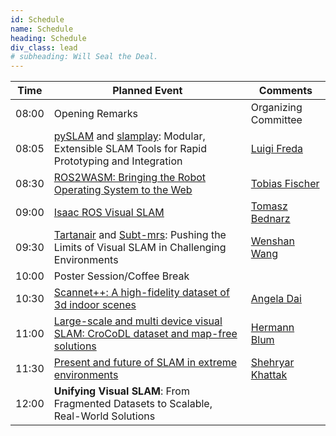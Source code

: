 ```yaml
---
id: Schedule
name: Schedule
heading: Schedule
div_class: lead
# subheading: Will Seal the Deal.
---
```


<table>
          <thead>
            <tr>
              <th>Time</th>
              <th>Planned Event</th>
              <th>Comments</th>
            </tr>
          </thead>
          <tbody>
            <tr>
              <td>08:00</td>
              <td>Opening Remarks</td>
              <td>Organizing Committee</td>
            </tr>
            <tr>
              <td>08:05</td>
              <td> <a href="https://github.com/luigifreda/pyslam">pySLAM</a> and <a href="https://github.com/luigifreda/slamplay">slamplay</a>: Modular, Extensible SLAM Tools for Rapid Prototyping and Integration </td>
              <td><a href="https://www.luigifreda.com/">Luigi Freda</a></td>
            </tr>
            <tr>
              <td>08:30</td>
              <td><a href="https://ros2wasm.dev/">ROS2WASM: Bringing the Robot Operating System to the Web</a></td>
              <td><a href="https://www.tobiasfischer.info/">Tobias Fischer</a></td>
            </tr>
            <tr>
              <td>09:00</td>
              <td><a href="https://github.com/NVIDIA-ISAAC-ROS/isaac_ros_visual_slam">Isaac ROS Visual SLAM</a></td>
              <td><a href="https://www.linkedin.com/in/tomaszpbednarz/">Tomasz Bednarz</a></td>
            </tr>
            <tr>
              <td>09:30</td>
              <td><a href="https://theairlab.org/tartanair-dataset/">Tartanair</a> and <a href="https://arxiv.org/pdf/2307.07607">Subt-mrs</a>: Pushing the Limits of Visual SLAM in Challenging Environments </td>
              <td><a href="https://www.ri.cmu.edu/ri-faculty/wenshan-wang/">Wenshan Wang</a></td>
            </tr>
            <tr>
              <td>10:00</td>
              <td>Poster Session/Coffee Break</td>
              <td></td>
            </tr>
            <tr>
              <td>10:30</td>
              <td><a href="https://kaldir.vc.in.tum.de/scannetpp/">Scannet++: A high-fidelity dataset of 3d indoor scenes</a></td>
              <td><a href="https://www.professoren.tum.de/en/dai-angela">Angela Dai</a></td>
            </tr>
            <tr>
              <td>11:00</td>
              <td><a href="https://zuriich.github.io/CroCoDL/">Large-scale and multi device visual SLAM: CroCoDL dataset and map-free solutions</a></td>
              <td><a href="https://hermannblum.net/">Hermann Blum</a></td>
            </tr>
            <tr>
              <td>11:30</td>
              <td><a href="https://arxiv.org/abs/2208.01787">Present and future of SLAM in extreme environments</a></td>
              <td><a href="https://www.linkedin.com/in/shehryar-khattak/">Shehryar Khattak</a></td>
            </tr>
            <tr>
              <td>12:00</td>
              <td><b>Unifying Visual SLAM</b>: From Fragmented Datasets to Scalable, Real-World Solutions</td>
              <td></td>
            </tr>
          </tbody>
        </table>
